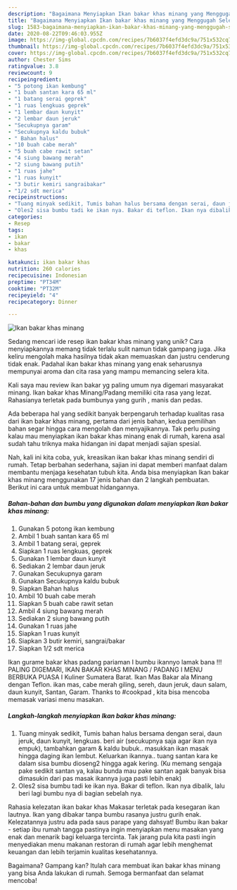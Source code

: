 ```yaml
---
description: "Bagaimana Menyiapkan Ikan bakar khas minang yang Menggugah Selera"
title: "Bagaimana Menyiapkan Ikan bakar khas minang yang Menggugah Selera"
slug: 1583-bagaimana-menyiapkan-ikan-bakar-khas-minang-yang-menggugah-selera
date: 2020-08-22T09:46:03.955Z
image: https://img-global.cpcdn.com/recipes/7b6037f4efd3dc9a/751x532cq70/ikan-bakar-khas-minang-foto-resep-utama.jpg
thumbnail: https://img-global.cpcdn.com/recipes/7b6037f4efd3dc9a/751x532cq70/ikan-bakar-khas-minang-foto-resep-utama.jpg
cover: https://img-global.cpcdn.com/recipes/7b6037f4efd3dc9a/751x532cq70/ikan-bakar-khas-minang-foto-resep-utama.jpg
author: Chester Sims
ratingvalue: 3.8
reviewcount: 9
recipeingredient:
- "5 potong ikan kembung"
- "1 buah santan kara 65 ml"
- "1 batang serai geprek"
- "1 ruas lengkuas geprek"
- "1 lembar daun kunyit"
- "2 lembar daun jeruk"
- "Secukupnya garam"
- "Secukupnya kaldu bubuk"
- " Bahan halus"
- "10 buah cabe merah"
- "5 buah cabe rawit setan"
- "4 siung bawang merah"
- "2 siung bawang putih"
- "1 ruas jahe"
- "1 ruas kunyit"
- "3 butir kemiri sangraibakar"
- "1/2 sdt merica"
recipeinstructions:
- "Tuang minyak sedikit, Tumis bahan halus bersama dengan serai, daun jeruk, daun kunyit, lengkuas. beri air (secukupnya saja agar ikan nya empuk), tambahkan garam &amp; kaldu bubuk.. masukkan ikan masak hingga daging ikan lembut. Keluarkan ikannya.. tuang santan kara ke dalam sisa bumbu dioseng2 hingga agak kering. (Ku memang sengaja pake sedikit santan ya, kalau bunda mau pake santan agak banyak bisa dimasukin dari pas masak ikannya juga pasti lebih enak)"
- "Oles2 sisa bumbu tadi ke ikan nya. Bakar di teflon. Ikan nya dibalik, lalu beri lagi bumbu nya di bagian sebelah nya."
categories:
- Resep
tags:
- ikan
- bakar
- khas

katakunci: ikan bakar khas 
nutrition: 260 calories
recipecuisine: Indonesian
preptime: "PT34M"
cooktime: "PT32M"
recipeyield: "4"
recipecategory: Dinner

---
```



![Ikan bakar khas minang](https://img-global.cpcdn.com/recipes/7b6037f4efd3dc9a/751x532cq70/ikan-bakar-khas-minang-foto-resep-utama.jpg)

Sedang mencari ide resep ikan bakar khas minang yang unik? Cara menyiapkannya memang tidak terlalu sulit namun tidak gampang juga. Jika keliru mengolah maka hasilnya tidak akan memuaskan dan justru cenderung tidak enak. Padahal ikan bakar khas minang yang enak seharusnya mempunyai aroma dan cita rasa yang mampu memancing selera kita.

Kali saya mau review ikan bakar yg paling umum nya digemari masyarakat minang. Ikan bakar khas Minang/Padang memiliki cita rasa yang lezat. Rahasianya terletak pada bumbunya yang gurih , manis dan pedas.

Ada beberapa hal yang sedikit banyak berpengaruh terhadap kualitas rasa dari ikan bakar khas minang, pertama dari jenis bahan, kedua pemilihan bahan segar hingga cara mengolah dan menyajikannya. Tak perlu pusing kalau mau menyiapkan ikan bakar khas minang enak di rumah, karena asal sudah tahu triknya maka hidangan ini dapat menjadi sajian spesial.


Nah, kali ini kita coba, yuk, kreasikan ikan bakar khas minang sendiri di rumah. Tetap berbahan sederhana, sajian ini dapat memberi manfaat dalam membantu menjaga kesehatan tubuh kita. Anda bisa menyiapkan Ikan bakar khas minang menggunakan 17 jenis bahan dan 2 langkah pembuatan. Berikut ini cara untuk membuat hidangannya.

<!--inarticleads1-->

##### Bahan-bahan dan bumbu yang digunakan dalam menyiapkan Ikan bakar khas minang:

1. Gunakan 5 potong ikan kembung
1. Ambil 1 buah santan kara 65 ml
1. Ambil 1 batang serai, geprek
1. Siapkan 1 ruas lengkuas, geprek
1. Gunakan 1 lembar daun kunyit
1. Sediakan 2 lembar daun jeruk
1. Gunakan Secukupnya garam
1. Gunakan Secukupnya kaldu bubuk
1. Siapkan  Bahan halus
1. Ambil 10 buah cabe merah
1. Siapkan 5 buah cabe rawit setan
1. Ambil 4 siung bawang merah
1. Sediakan 2 siung bawang putih
1. Gunakan 1 ruas jahe
1. Siapkan 1 ruas kunyit
1. Siapkan 3 butir kemiri, sangrai/bakar
1. Siapkan 1/2 sdt merica


Ikan gurame bakar khas padang pariaman I bumbu ikannyo lamak bana !!! PALING DIGEMARI, IKAN BAKAR KHAS MINANG / PADANG I MENU BERBUKA PUASA I Kuliner Sumatera Barat. Ikan Mas Bakar ala Minang dengan Teflon. ikan mas, cabe merah giling, sereh, daun jeruk, daun salam, daun kunyit, Santan, Garam. Thanks to #cookpad , kita bisa mencoba memasak variasi menu masakan. 

<!--inarticleads2-->

##### Langkah-langkah menyiapkan Ikan bakar khas minang:

1. Tuang minyak sedikit, Tumis bahan halus bersama dengan serai, daun jeruk, daun kunyit, lengkuas. beri air (secukupnya saja agar ikan nya empuk), tambahkan garam &amp; kaldu bubuk.. masukkan ikan masak hingga daging ikan lembut. Keluarkan ikannya.. tuang santan kara ke dalam sisa bumbu dioseng2 hingga agak kering. (Ku memang sengaja pake sedikit santan ya, kalau bunda mau pake santan agak banyak bisa dimasukin dari pas masak ikannya juga pasti lebih enak)
1. Oles2 sisa bumbu tadi ke ikan nya. Bakar di teflon. Ikan nya dibalik, lalu beri lagi bumbu nya di bagian sebelah nya.


Rahasia kelezatan ikan bakar khas Makasar terletak pada kesegaran ikan lautnya. Ikan yang dibakar tanpa bumbu rasanya justru gurih enak. Kelezatannya justru ada pada saus parape yang dahsyat! Bumbu ikan bakar - setiap ibu rumah tangga pastinya ingin menyiapkan menu masakan yang enak dan menarik bagi keluarga tercinta. Tak jarang pula kita pasti ingin menyediakan menu makanan restoran di rumah agar lebih menghemat keuangan dan lebih terjamin kualitas kesehatannya. 

Bagaimana? Gampang kan? Itulah cara membuat ikan bakar khas minang yang bisa Anda lakukan di rumah. Semoga bermanfaat dan selamat mencoba!
